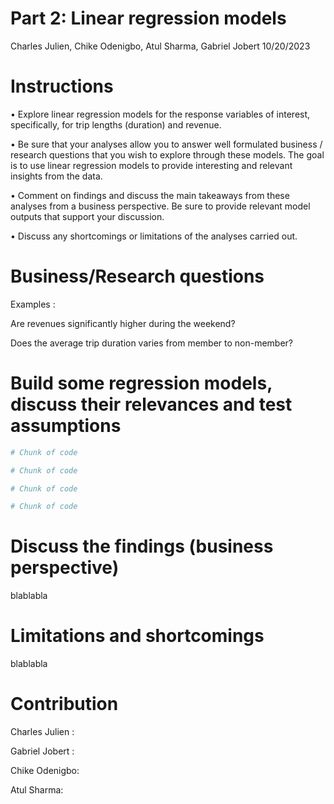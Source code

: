 Part 2: Linear regression models
================
Charles Julien, Chike Odenigbo, Atul Sharma, Gabriel Jobert
10/20/2023

# Instructions

• Explore linear regression models for the response variables of
interest, specifically, for trip lengths (duration) and revenue.

• Be sure that your analyses allow you to answer well formulated
business / research questions that you wish to explore through these
models. The goal is to use linear regression models to provide
interesting and relevant insights from the data.

• Comment on findings and discuss the main takeaways from these analyses
from a business perspective. Be sure to provide relevant model outputs
that support your discussion.

• Discuss any shortcomings or limitations of the analyses carried out.

# Business/Research questions

Examples :

Are revenues significantly higher during the weekend?

Does the average trip duration varies from member to non-member?

# Build some regression models, discuss their relevances and test assumptions

``` r
# Chunk of code
```

``` r
# Chunk of code
```

``` r
# Chunk of code
```

``` r
# Chunk of code
```

# Discuss the findings (business perspective)

blablabla

# Limitations and shortcomings

blablabla

# Contribution

Charles Julien :

Gabriel Jobert :

Chike Odenigbo:

Atul Sharma:
